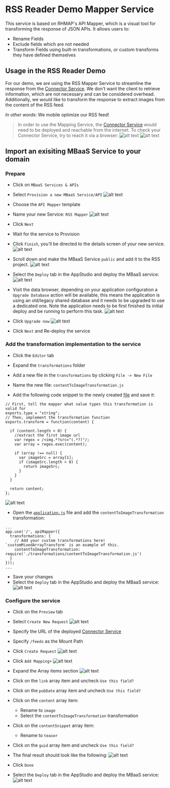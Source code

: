 # RSS Reader Demo Mapper Service
This service is based on RHMAP's API Mapper, which is a visual tool for transforming the response of JSON APIs. It allows users to:

* Rename Fields
* Exclude fields which are not needed
* Transform Fields using built-in transformations, or custom transforms they have defined themselves

## Usage in the RSS Reader Demo
For our demo, we are using the RSS Mapper Service to streamline the response from the [Connector Service](https://github.com/mmetting/RSS-Reader-Demo-RSS-Connector). We don't want the client to retrieve information, which are not necessary and can be considered overhead. Additionally, we would like to transform the response to extract images from the content of the RSS feed.

_In other words_: We mobile optimize our RSS feed!

> In order to use the Mapping Service, the [Connector Service](https://github.com/mmetting/RSS-Reader-Demo-RSS-Connector) would need to be deployed and reachable from the internet. To check your Connector Service, try to reach it via a browser: ![alt text](./pictures/get_url.png "Get the URL") ![alt text](./pictures/append_feeds.png "Result")

## Import an exisiting MBaaS Service to your domain
### Prepare

- Click on `MBaaS Services & APIs`
- Select `Provision a new MBaaS Service/API`
![alt text](./pictures/mbaas_service.png "Provision a service")

- Choose the `API Mapper` template
- Name your new Service: `RSS Mapper`
![alt text](./pictures/specify_details.png "Specify the name")

- Click `Next`
- Wait for the service to Provision
- Click `Finish`, you'll be directed to the details screen of your new service.
![alt text](./pictures/finish_provisioning.png "Finished provisioning")

- Scroll down and make the MBaaS Service `public` and add it to the RSS project.
![alt text](./pictures/make_public.png)

- Select the `Deploy` tab in the AppStudio and deploy the MBaaS service:
![alt text](./pictures/deployment_finished.png "Deployment finished")

- Visit the data browser, depending on your application configuration a `Upgrade Database` action will be available, this means the application is using an old/legacy shared database and it needs to be upgraded to use a dedicated one. Note the application needs to be first finished its initial deploy and be running to perform this task.
![alt text](./pictures/upgrade_database.png "Upgrade Database")

- Click `Upgrade now`
![alt text](./pictures/upgrade_now.png "Upgrade now")

- Click `Next` and Re-deploy the service

### Add the transformation implementation to the service

- Click the `Editor` tab
- Expand the `transformations` folder
- Add a new file in the `transformations` by clicking `File -> New File`

- Name the new file:  `contentToImageTransformation.js`
- Add the following code snippet to the newly created [file](./transformations/contentToImageTransformation.js) and save it:

```
// First, tell the mapper what value types this transformation is valid for
exports.type = "string";
// Then, implement the transformation function
exports.transform = function(content) {

  if (content.length > 0) {
    //extract the first image url
    var regex = /<img.*?src="(.*?)"/;
    var array = regex.exec(content);
    
    if (array !== null) {
      var imageSrc = array[1];  
      if (imageSrc.length > 0) {
        return imageSrc;   
      }
    }
  }
  
  return content;
};

```

![alt text](./pictures/transformations.png "contentToImageTransformation.js")

- Open the [`application.js`](./application.js) file and add the `contentToImageTransformation` transformation:

```
...
app.use('/', apiMapper({
  transformations: {
    // Add your custom transformations here! `customMixedArrayTransform` is an example of this.
    contentToImageTransformation: require('./transformations/contentToImageTransformation.js')
  }
}));
...
```
- Save your changes
- Select the `Deploy` tab in the AppStudio and deploy the MBaaS service:
![alt text](./pictures/deployment_finished.png "Deployment finished")

### Configure the service

- Click on the `Preview` tab
- Select `Create New Request`
![alt text](./pictures/add_new_request.png "Create a new request")

- Specify the URL of the deployed [Connector Service](https://github.com/mmetting/RSS-Reader-Demo-RSS-Connector)
- Specify `/feeds` as the Mount Path
- Click `Create Request` 
![alt text](./pictures/configuration_1.png "Add the URL and Mount Path")

- Click `Add Mapping+`
![alt text](./pictures/add_mapping.png "Click Add Mapping")

- Expand the Array items section
![alt text](./pictures/expanded_array_items.png "Expanded array items")

- Click on the `link` array item and uncheck `Use this field?`
- Click on the `pubDate` array item and uncheck `Use this field?`
- Click on the `content` array item:
    - Rename to `image`
    - Select the `contentToImageTransformation` transformation
- Click on the `contentSnippet` array item:    
    - Rename to `teaser`
- Click on the `guid` array item and uncheck `Use this field?`

- The final result should look like the following:
![alt text](./pictures/mapping.png "Mapping")

- Click `Done`
- Select the `Deploy` tab in the AppStudio and deploy the MBaaS service:
![alt text](./pictures/deployment_finished.png "Deployment finished")